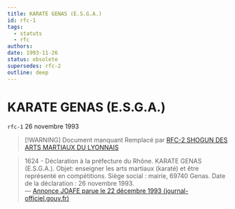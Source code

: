 ```yaml
---
title: KARATE GENAS (E.S.G.A.)
id: rfc-1
tags: 
  - statuts
  - rfc
authors:
date: 1993-11-26
status: obsolete
supersedes: rfc-2
outline: deep
---
```

# KARATE GENAS (E.S.G.A.)
`rfc-1` 26 novembre 1993

> [!WARNING] Document manquant
> Remplacé par [RFC-2 SHOGUN DES ARTS MARTIAUX DU LYONNAIS](rfc-2-shogun-des-arts-martiaux-du-lyonnais)

> 1624 - Déclaration à la préfecture du Rhône. KARATE GENAS (E.S.G.A.). Objet: enseigner les arts martiaux (karaté) et être représenté en compétitions. Siège social : mairie, 69740 Genas. Date de la déclaration : 26 novembre 1993.  
> — [Annonce JOAFE parue le 22 décembre 1993 (journal-officiel.gouv.fr)](https://www.journal-officiel.gouv.fr/pages/associations-detail-annonce/?q.id=id:199300511624)